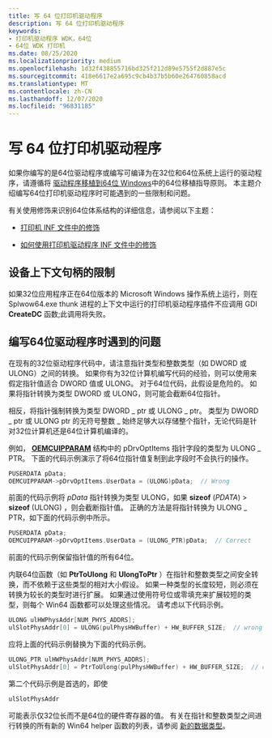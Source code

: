 ```yaml
---
title: 写 64 位打印机驱动程序
description: 写 64 位打印机驱动程序
keywords:
- 打印机驱动程序 WDK，64位
- 64位 WDK 打印机
ms.date: 08/25/2020
ms.localizationpriority: medium
ms.openlocfilehash: 1d32f438855716bd325f212d89e5755f2d887e5c
ms.sourcegitcommit: 418e6617e2a695c9cb4b37b5b60e264760858acd
ms.translationtype: MT
ms.contentlocale: zh-CN
ms.lasthandoff: 12/07/2020
ms.locfileid: "96831185"
---
```

# <a name="writing-64-bit-printer-drivers"></a>写 64 位打印机驱动程序

如果你编写的是64位驱动程序或编写可编译为在32位和64位系统上运行的驱动程序，请遵循将 [驱动程序移植到64位 Windows](../kernel/porting-your-driver-to-64-bit-windows.md)中的64位移植指导原则。 本主题介绍编写64位打印机驱动程序时可能遇到的一些限制和问题。

有关使用修饰来识别64位体系结构的详细信息，请参阅以下主题：

- [打印机 INF 文件中的修饰](decorations-in-printer-inf-files.md)

- [如何使用打印机驱动程序 INF 文件中的修饰](how-to-use-decorations-in-inf-files-for-printer-drivers.md)

## <a name="limitations-on-device-context-handles"></a>设备上下文句柄的限制

如果32位应用程序正在64位版本的 Microsoft Windows 操作系统上运行，则在 Splwow64.exe thunk 进程的上下文中运行的打印机驱动程序插件不应调用 GDI **CreateDC** 函数;此调用将失败。

## <a name="problems-with-writing-64-bit-drivers"></a>编写64位驱动程序时遇到的问题

在现有的32位驱动程序代码中，请注意指针类型和整数类型（如 DWORD 或 ULONG）之间的转换。 如果你有为32位计算机编写代码的经验，则可以使用来假定指针值适合 DWORD 值或 ULONG。 对于64位代码，此假设是危险的。 如果将指针转换为类型 DWORD 或 ULONG，则可能会截断64位指针。

相反，将指针强制转换为类型 DWORD \_ ptr 或 ULONG \_ ptr。 类型为 DWORD \_ ptr 或 ULONG ptr 的无符号整数 \_ 始终足够大以存储整个指针，无论代码是针对32位计算机还是64位计算机编译的。

例如， [**OEMCUIPPARAM**](/windows-hardware/drivers/ddi/printoem/ns-printoem-_oemcuipparam) 结构中的 pDrvOptItems 指针字段的类型为 ULONG \_ PTR。 下面的代码示例演示了将64位指针值复制到此字段时不会执行的操作。

```cpp
PUSERDATA pData;
OEMCUIPPARAM->pDrvOptItems.UserData = (ULONG)pData;  // Wrong
```

前面的代码示例将 *pData* 指针转换为类型 ULONG，如果 **sizeof** (*PDATA*) > **sizeof** (ULONG) ，则会截断指针值。 正确的方法是将指针转换为 ULONG \_ PTR，如下面的代码示例中所示。

```cpp
PUSERDATA pData;
OEMCUIPPARAM->pDrvOptItems.UserData = (ULONG_PTR)pData;  // Correct
```

前面的代码示例保留指针值的所有64位。

内联64位函数（如 **PtrToUlong** 和 **UlongToPtr** ）在指针和整数类型之间安全转换，而不依赖于这些类型的相对大小假设。 如果一种类型的长度较短，则必须在转换为较长的类型时进行扩展。 如果通过使用符号位或零填充来扩展较短的类型，则每个 Win64 函数都可以处理这些情况。 请考虑以下代码示例。

```cpp
ULONG ulHWPhysAddr[NUM_PHYS_ADDRS];
ulSlotPhysAddr[0] = ULONG(pulPhysHWBuffer) + HW_BUFFER_SIZE;  // wrong
```

应将上面的代码示例替换为下面的代码示例。

```cpp
ULONG_PTR ulHWPhysAddr[NUM_PHYS_ADDRS];
ulSlotPhysAddr[0] = PtrToUlong(pulPhysHWBuffer) + HW_BUFFER_SIZE;  // correct
```

第二个代码示例是首选的，即使

```cpp
ulSlotPhysAddr
```

可能表示仅32位长而不是64位的硬件寄存器的值。 有关在指针和整数类型之间进行转换的所有新的 Win64 helper 函数的列表，请参阅 [新的数据类型](../kernel/the-new-data-types.md)。
